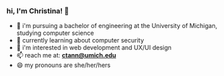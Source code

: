### hi, I'm Christina! 👋

- 📖 i'm pursuing a bachelor of engineering at the University of Michigan, studying computer science
- 🌱 currently learning about computer security 
- 🐣 i'm interested in web development and UX/UI design
- 📫 reach me at: **ctann@umich.edu**
- 😄 my pronouns are she/her/hers

<!--
**christinatan1/christinatan1** is a ✨ _special_ ✨ repository because its `README.md` (this file) appears on your GitHub profile.

Here are some ideas to get you started:

- 🔭 I’m currently working on ...
- 🌱 I’m currently learning ...
- 👯 I’m looking to collaborate on ...
- 🤔 I’m looking for help with ...
- 💬 Ask me about ...
- 📫 How to reach me: ...
- 😄 Pronouns: ...
- ⚡ Fun fact: ...
-->
